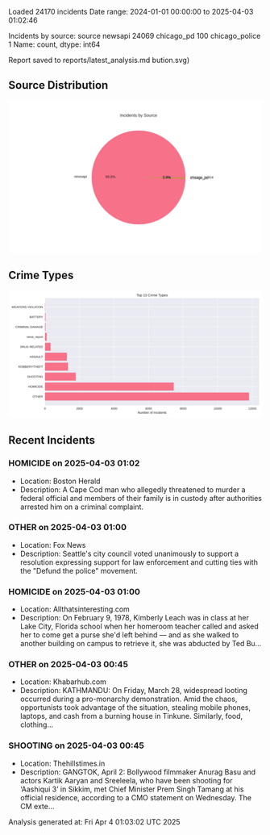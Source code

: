 
Loaded 24170 incidents
Date range: 2024-01-01 00:00:00 to 2025-04-03 01:02:46

Incidents by source:
source
newsapi           24069
chicago_pd          100
chicago_police        1
Name: count, dtype: int64

Report saved to reports/latest_analysis.md
bution.svg)

## Source Distribution
![Source Distribution](images/source_distribution.svg)

## Crime Types
![Crime Types](images/crime_types.svg)

## Recent Incidents

### HOMICIDE on 2025-04-03 01:02
- Location: Boston Herald
- Description: A Cape Cod man who allegedly threatened to murder a federal official and members of their family is in custody after authorities arrested him on a criminal complaint.


### OTHER on 2025-04-03 01:00
- Location: Fox News
- Description: Seattle's city council voted unanimously to support a resolution expressing support for law enforcement and cutting ties with the "Defund the police" movement.


### HOMICIDE on 2025-04-03 01:00
- Location: Allthatsinteresting.com
- Description: On February 9, 1978, Kimberly Leach was in class at her Lake City, Florida school when her homeroom teacher called and asked her to come get a purse she'd left behind — and as she walked to another building on campus to retrieve it, she was abducted by Ted Bu…


### OTHER on 2025-04-03 00:45
- Location: Khabarhub.com
- Description: KATHMANDU: On Friday, March 28, widespread looting occurred during a pro-monarchy demonstration. Amid the chaos, opportunists took advantage of the situation, stealing mobile phones, laptops, and cash from a burning house in Tinkune. Similarly, food, clothing…


### SHOOTING on 2025-04-03 00:45
- Location: Thehillstimes.in
- Description: GANGTOK, April 2: Bollywood filmmaker Anurag Basu and actors Kartik Aaryan and Sreeleela, who have been shooting for ‘Aashiqui 3’ in Sikkim, met Chief Minister Prem Singh Tamang at his official residence, according to a CMO statement on Wednesday. The CM exte…

Analysis generated at: Fri Apr  4 01:03:02 UTC 2025
